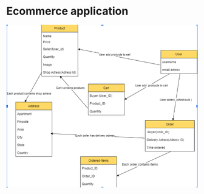 # Ecommerce application # 
![alt text](https://github.com/Asha-Harihara/e-commerce-application/blob/main/08.07.2022_14.36.35_REC.png)
